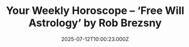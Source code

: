 ---
title: "Your Weekly Horoscope – ‘Free Will Astrology’ by Rob Brezsny"
date: 2025-07-12T10:00:23.000Z
category: Human Kindness
externalLink: "https://www.goodnewsnetwork.org/horoscope-from-rob-brezsnys-free-will-astrology-7-12-2025/"
image: ""
excerpt: "Our partner Rob Brezsny, who has a new book out, Astrology Is Real: Revelations from My Life as an Oracle, provides his weekly wisdom to enlighten our thinking and motivate our mood. Rob’s Free Will Astrology, is a syndicated weekly column appearing in over a hundred publications. He is also the author of Pronoia Is the Antidote […] The post…"
---